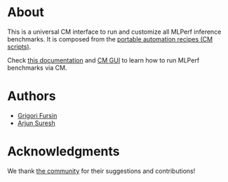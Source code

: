 # About

This is a universal CM interface to run and customize all MLPerf inference benchmarks.
It is composed from the [portable automation recipes (CM scripts)](https://access.cknowledge.org/playground/?action=scripts).

Check [this documentation](https://github.com/mlcommons/ck/tree/master/docs/mlperf/inference) 
and [CM GUI](https://access.cknowledge.org/playground/?action=howtorun&bench_uid=39877bb63fb54725) 
to learn how to run MLPerf benchmarks via CM.



# Authors

* [Grigori Fursin](https://cKnowledge.org/gfursin)
* [Arjun Suresh](https://www.linkedin.com/in/arjunsuresh)


# Acknowledgments

We thank [the community](../../../CONTRIBUTING.md) for their suggestions and contributions!

